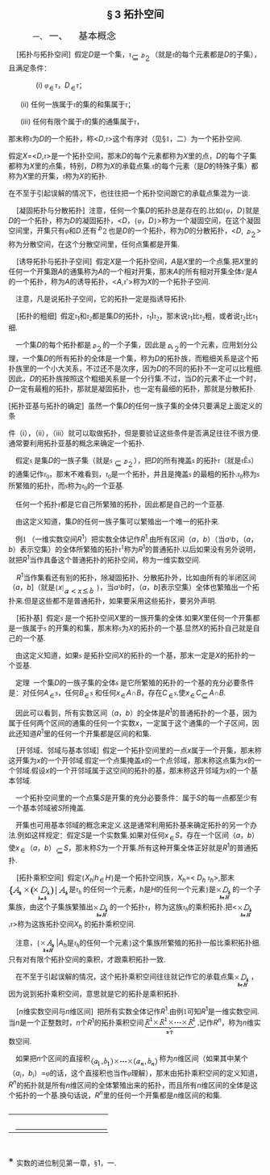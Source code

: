 <div class=Section1>
<p class=MsoNormal align=center style='text-align:center'><b><span lang=EN-US
style='font-size:15.0pt'>§</span></b><b><span lang=EN-US style='font-size:10.5pt;
font-family:宋体_GB2312'> </span></b><b><span lang=EN-US style='font-size:15.0pt'>3</span></b><b><span
lang=EN-US style='font-size:15.0pt;font-family:宋体_GB2312'> </span></b><b><span
lang=ZH-CN style='font-size:15.0pt;font-family:宋体_GB2312'>拓扑空间</span></b></p>
<p class=MsoNormal style='margin-left:36.0pt;text-indent:0mm'><span lang=EN-US>一、<span
style='font:7.0pt "Times New Roman"'>&nbsp; </span></span><span lang=ZH-CN
style='font-size:14.0pt;font-family:宋体_GB2312'>一、</span><span lang=EN-US
style='font-size:7.0pt'>&nbsp;&nbsp;&nbsp;&nbsp;&nbsp;&nbsp;&nbsp; </span><span
lang=ZH-CN style='font-size:14.0pt;font-family:宋体_GB2312'>基本概念</span></p>
<p class=MsoNormal><span lang=EN-US>&nbsp;&nbsp;&nbsp; [</span><span
lang=ZH-CN style='font-family:宋体_GB2312'>拓扑与拓扑空间</span><span lang=EN-US>]</span><span
lang=EN-US style='font-family:宋体_GB2312'>&nbsp; </span><span lang=ZH-CN
style='font-family:宋体_GB2312'>假定</span><i><span lang=EN-US>D</span></i><span
lang=ZH-CN style='font-family:宋体_GB2312'>是一个集，<i>τ</i></span><i><sub><span
lang=EN-US style='font-family:宋体_GB2312'><img width=16 height=16
src="res/17e9d95da129bdd93c34fb6cc6aaaa52_5973_files/image002.gif"
u1:shapes="_x0000_i1025" align=absmiddle><img width=23 height=20
src="res/17e9d95da129bdd93c34fb6cc6aaaa52_5973_files/image004.gif"
u1:shapes="_x0000_i1026" align=absmiddle></span></sub></i><span lang=ZH-CN
style='font-family:宋体_GB2312'>（就是<i>τ</i>的每个元素都是</span><i><span lang=EN-US>D</span></i><span
lang=ZH-CN style='font-family:宋体_GB2312'>的子集），且满足条件：</span></p>
<p class=MsoNormal style='margin-left:36.0pt;text-indent:-18.0pt'><span
lang=EN-US style='font-size:7.0pt'>&nbsp;&nbsp;&nbsp;&nbsp;&nbsp;&nbsp;&nbsp;&nbsp;&nbsp;
</span><span lang=EN-US>&nbsp;(i) </span><i><span lang=ZH-CN style='font-family:
宋体_GB2312'>φ</span></i><sub><span lang=EN-US style='font-family:宋体_GB2312'><img
width=13 height=13 src="res/17e9d95da129bdd93c34fb6cc6aaaa52_5973_files/image006.gif"
u1:shapes="_x0000_i1027" align=absmiddle></span></sub><i><span lang=ZH-CN
style='font-family:宋体_GB2312'>τ</span></i><span lang=ZH-CN style='font-family:
宋体_GB2312'>，</span><i><span lang=EN-US>D</span></i><i><sub><span lang=EN-US
style='font-family:宋体_GB2312'><img width=13 height=13
src="res/17e9d95da129bdd93c34fb6cc6aaaa52_5973_files/image007.gif"
u1:shapes="_x0000_i1028" align=absmiddle></span></sub></i><i><span lang=ZH-CN
style='font-family:宋体_GB2312'>τ</span></i><span lang=ZH-CN style='font-family:
宋体_GB2312'>；</span></p>
<p class=MsoNormal><span lang=EN-US>&nbsp;&nbsp;&nbsp;&nbsp;&nbsp; (ii) </span><span
lang=ZH-CN style='font-family:宋体_GB2312'>任何一族属于<i>τ</i>的集的和集属于<i>τ</i>；</span></p>
<p class=MsoNormal><span lang=EN-US>&nbsp;&nbsp;&nbsp;&nbsp;&nbsp; (iii) </span><span
lang=ZH-CN style='font-family:宋体_GB2312'>任何有限个属于<i>τ</i>的集的通集属于<i>τ</i>，</span></p>
<p class=MsoNormal><span lang=ZH-CN style='font-family:宋体_GB2312'>那末称<i>τ</i>为</span><i><span
lang=EN-US>D</span></i><span lang=ZH-CN style='font-family:宋体_GB2312'>的一个拓扑，称</span><span
lang=EN-US>&lt;<i>D</i>,</span><i><span lang=ZH-CN style='font-family:宋体_GB2312'>τ</span></i><span
lang=EN-US>&gt;</span><span lang=ZH-CN style='font-family:宋体_GB2312'>这个有序对（见</span><span
lang=EN-US>§</span><span lang=EN-US style='font-family:宋体_GB2312'>1</span><span
lang=ZH-CN style='font-family:宋体_GB2312'>，二）为一个拓扑空间</span><span lang=EN-US
style='font-family:宋体_GB2312'>.</span></p>
<p class=MsoNormal><span lang=ZH-CN style='font-family:宋体_GB2312'>假定</span><i><span
lang=EN-US>X</span></i><span lang=EN-US>=&lt;<i>D</i>,</span><i><span
lang=ZH-CN style='font-family:宋体_GB2312'>τ</span></i><span lang=EN-US>&gt;</span><span
lang=ZH-CN style='font-family:宋体_GB2312'>是一个拓扑空间，那末</span><i><span lang=EN-US>D</span></i><span
lang=ZH-CN style='font-family:宋体_GB2312'>的每个元素都称为</span><i><span lang=EN-US>X</span></i><span
lang=ZH-CN style='font-family:宋体_GB2312'>里的点，</span><i><span lang=EN-US>D</span></i><span
lang=ZH-CN style='font-family:宋体_GB2312'>的每个子集都称为</span><i><span lang=EN-US>X</span></i><span
lang=ZH-CN style='font-family:宋体_GB2312'>里的点集，特别，</span><i><span lang=EN-US>D</span></i><span
lang=ZH-CN style='font-family:宋体_GB2312'>称为</span><i><span lang=EN-US>X</span></i><span
lang=ZH-CN style='font-family:宋体_GB2312'>的承载点集</span><span lang=EN-US
style='font-family:宋体_GB2312'>.</span><i><span lang=ZH-CN style='font-family:
宋体_GB2312'>τ</span></i><span lang=ZH-CN style='font-family:宋体_GB2312'>的每个元素（是</span><i><span
lang=EN-US>D</span></i><span lang=ZH-CN style='font-family:宋体_GB2312'>的特殊子集）都称为</span><i><span
lang=EN-US>X</span></i><span lang=ZH-CN style='font-family:宋体_GB2312'>里的开集，<i>τ</i>称为</span><i><span
lang=EN-US>X</span></i><span lang=ZH-CN style='font-family:宋体_GB2312'>的拓扑</span><span
lang=EN-US style='font-family:宋体_GB2312'>.</span></p>
<p class=MsoNormal><span lang=ZH-CN style='font-family:宋体_GB2312'>在不至于引起误解的情况下，也往往把一个拓扑空间跟它的承载点集混为一谈</span><span
lang=EN-US style='font-family:宋体_GB2312'>.</span></p>
<p class=MsoNormal><span lang=EN-US>&nbsp;&nbsp;&nbsp; [</span><span
lang=ZH-CN style='font-family:宋体_GB2312'>凝固拓扑与分散拓扑</span><span lang=EN-US>] </span><span
lang=EN-US style='font-family:宋体_GB2312'>&nbsp;</span><span lang=ZH-CN
style='font-family:宋体_GB2312'>注意，任何一个集</span><i><span lang=EN-US>D</span></i><span
lang=ZH-CN style='font-family:宋体_GB2312'>的拓扑总是存在的</span><span lang=EN-US
style='font-family:宋体_GB2312'>.</span><span lang=ZH-CN style='font-family:宋体_GB2312'>比如</span><span
lang=EN-US style='font-family:宋体_GB2312'>{</span><i><span lang=ZH-CN
style='font-family:宋体_GB2312'>φ</span></i><span lang=ZH-CN style='font-family:
宋体_GB2312'>，</span><i><span lang=EN-US>D</span></i><span lang=EN-US
style='font-family:宋体_GB2312'>}</span><span lang=ZH-CN style='font-family:宋体_GB2312'>就是</span><i><span
lang=EN-US>D</span></i><span lang=ZH-CN style='font-family:宋体_GB2312'>的一个拓扑，称为</span><i><span
lang=EN-US>D</span></i><span lang=ZH-CN style='font-family:宋体_GB2312'>的凝固拓扑，</span><span
lang=EN-US>&lt;<i>D</i></span><span lang=ZH-CN style='font-family:宋体_GB2312'>，</span><span
lang=EN-US style='font-family:宋体_GB2312'>{</span><i><span lang=ZH-CN
style='font-family:宋体_GB2312'>φ</span></i><span lang=ZH-CN style='font-family:
宋体_GB2312'>，</span><i><span lang=EN-US>D</span></i><span lang=EN-US
style='font-family:宋体_GB2312'>}</span><span lang=EN-US>&gt;</span><span
lang=ZH-CN style='font-family:宋体_GB2312'>称为一个凝固空间，在这个凝固空间里，开集只有<i>φ</i>和</span><i><span
lang=EN-US>D</span></i><span lang=EN-US style='font-family:宋体_GB2312'>.</span><span
lang=ZH-CN style='font-family:宋体_GB2312'>还有</span><sub><span lang=EN-US
style='font-family:宋体_GB2312'><img width=23 height=20
src="res/17e9d95da129bdd93c34fb6cc6aaaa52_5973_files/image009.gif"
u1:shapes="_x0000_i1037"></span></sub><span lang=ZH-CN style='font-family:宋体_GB2312'>也是</span><i><span
lang=EN-US>D</span></i><span lang=ZH-CN style='font-family:宋体_GB2312'>的一个拓扑，称为</span><i><span
lang=EN-US>D</span></i><span lang=ZH-CN style='font-family:宋体_GB2312'>的分散拓扑，</span><span
lang=EN-US>&lt;<i>D</i>,</span><span lang=EN-US style='font-family:宋体_GB2312'> <sub><img
width=23 height=20 src="res/17e9d95da129bdd93c34fb6cc6aaaa52_5973_files/image010.gif"
u1:shapes="_x0000_i1038" align=absmiddle></sub></span><span lang=EN-US>&gt;</span><span
lang=ZH-CN style='font-family:宋体_GB2312'>称为分散空间，在这个分散空间里，任何点集都是开集</span><span
lang=EN-US style='font-family:宋体_GB2312'>.</span></p>
<p class=MsoNormal><span lang=EN-US>&nbsp;&nbsp;&nbsp; [</span><span
lang=ZH-CN style='font-family:宋体_GB2312'>诱导拓扑与拓扑子空间</span><span lang=EN-US>] </span><span
lang=EN-US style='font-family:宋体_GB2312'>&nbsp;</span><span lang=ZH-CN
style='font-family:宋体_GB2312'>假定</span><i><span lang=EN-US>X</span></i><span
lang=ZH-CN style='font-family:宋体_GB2312'>是一个拓扑空间，</span><i><span lang=EN-US>A</span></i><span
lang=ZH-CN style='font-family:宋体_GB2312'>是</span><i><span lang=EN-US>X</span></i><span
lang=ZH-CN style='font-family:宋体_GB2312'>里的一个点集</span><span lang=EN-US
style='font-family:宋体_GB2312'>.</span><span lang=ZH-CN style='font-family:宋体_GB2312'>把</span><i><span
lang=EN-US>X</span></i><span lang=ZH-CN style='font-family:宋体_GB2312'>里的任何一个开集跟</span><i><span
lang=EN-US>A</span></i><span lang=ZH-CN style='font-family:宋体_GB2312'>的通集称为</span><i><span
lang=EN-US>A</span></i><span lang=ZH-CN style='font-family:宋体_GB2312'>的一个相对开集，那末</span><i><span
lang=EN-US>A</span></i><span lang=ZH-CN style='font-family:宋体_GB2312'>的所有相对开集全体<i>τ</i></span><span
lang=EN-US style='font-family:宋体_GB2312'>'</span><span lang=ZH-CN
style='font-family:宋体_GB2312'>是</span><i><span lang=EN-US>A</span></i><span
lang=ZH-CN style='font-family:宋体_GB2312'>的一个拓扑，称为</span><i><span lang=EN-US>A</span></i><span
lang=ZH-CN style='font-family:宋体_GB2312'>的诱导拓扑，</span><span lang=EN-US>&lt;<i>A</i>,</span><i><span
lang=ZH-CN style='font-family:宋体_GB2312'>τ</span></i><span lang=EN-US>'&gt;</span><span
lang=ZH-CN style='font-family:宋体_GB2312'>称为</span><i><span lang=EN-US>X</span></i><span
lang=ZH-CN style='font-family:宋体_GB2312'>的一个拓扑子空间</span><span lang=EN-US
style='font-family:宋体_GB2312'>.</span></p>
<p class=MsoNormal><span lang=EN-US style='font-family:宋体_GB2312'>&nbsp;&nbsp;&nbsp;
</span><span lang=ZH-CN style='font-family:宋体_GB2312'>注意，凡是说拓扑子空间，它的拓扑一定是指诱导拓扑</span><span
lang=EN-US style='font-family:宋体_GB2312'>.</span></p>
<p class=MsoNormal><span lang=EN-US>&nbsp;&nbsp;&nbsp; [</span><span
lang=ZH-CN style='font-family:宋体_GB2312'>拓扑的粗细</span><span lang=EN-US>] </span><span
lang=EN-US style='font-family:宋体_GB2312'>&nbsp;</span><span lang=ZH-CN
style='font-family:宋体_GB2312'>假定<i>τ</i></span><sub><span lang=EN-US>1</span></sub><span
lang=ZH-CN style='font-family:宋体_GB2312'>和<i>τ</i></span><sub><span lang=EN-US
style='font-family:宋体_GB2312'>2</span></sub><span lang=ZH-CN style='font-family:
宋体_GB2312'>都是集</span><i><span lang=EN-US>D</span></i><span lang=ZH-CN
style='font-family:宋体_GB2312'>的拓扑，<i>τ</i></span><sub><span lang=EN-US>1</span></sub><span
lang=EN-US style='font-family:Symbol'>&Igrave;</span><i><span lang=ZH-CN
style='font-family:宋体_GB2312'>τ</span></i><sub><span lang=EN-US
style='font-family:宋体_GB2312'>2</span></sub><span lang=ZH-CN style='font-family:
宋体_GB2312'>，那末说<i>τ</i></span><sub><span lang=EN-US>1</span></sub><span
lang=ZH-CN style='font-family:宋体_GB2312'>比<i>τ</i></span><sub><span lang=EN-US
style='font-family:宋体_GB2312'>2</span></sub><span lang=ZH-CN style='font-family:
宋体_GB2312'>粗，或者说<i>τ</i></span><sub><span lang=EN-US style='font-family:宋体_GB2312'>2</span></sub><span
lang=ZH-CN style='font-family:宋体_GB2312'>比<i>τ</i></span><sub><span lang=EN-US>1</span></sub><span
lang=ZH-CN style='font-family:宋体_GB2312'>细</span><span lang=EN-US
style='font-family:宋体_GB2312'>.</span></p>
<p class=MsoNormal><span lang=EN-US style='font-family:宋体_GB2312'>&nbsp;&nbsp;&nbsp;
</span><span lang=ZH-CN style='font-family:宋体_GB2312'>一个集</span><i><span
lang=EN-US>D</span></i><span lang=ZH-CN style='font-family:宋体_GB2312'>的每个拓扑都是</span><sub><span
lang=EN-US style='font-family:宋体_GB2312'><img width=23 height=20
src="res/17e9d95da129bdd93c34fb6cc6aaaa52_5973_files/image011.gif"
u1:shapes="_x0000_i1039" align=absmiddle></span></sub><span lang=ZH-CN
style='font-family:宋体_GB2312'>的一个子集，因此是</span><sub><span lang=EN-US
style='font-family:宋体_GB2312'><img width=27 height=20
src="res/17e9d95da129bdd93c34fb6cc6aaaa52_5973_files/image013.gif"
u1:shapes="_x0000_i1040" align=absmiddle></span></sub><span lang=ZH-CN
style='font-family:宋体_GB2312'>的一个元素，应用划分公理，一个集</span><i><span lang=EN-US>D</span></i><span
lang=ZH-CN style='font-family:宋体_GB2312'>的所有拓扑的全体是一个集，称为</span><i><span
lang=EN-US>D</span></i><span lang=ZH-CN style='font-family:宋体_GB2312'>的拓扑族，而粗细关系是这个拓扑族里的一个小大关系，不过还不是次序，因为</span><i><span
lang=EN-US>D</span></i><span lang=ZH-CN style='font-family:宋体_GB2312'>的不同的拓扑不一定可以比粗细</span><span
lang=EN-US style='font-family:宋体_GB2312'>.</span><span lang=ZH-CN
style='font-family:宋体_GB2312'>因此，</span><i><span lang=EN-US>D</span></i><span
lang=ZH-CN style='font-family:宋体_GB2312'>的拓扑族按照这个粗细关系是一个分行集</span><span
lang=EN-US style='font-family:宋体_GB2312'>.</span><span lang=ZH-CN
style='font-family:宋体_GB2312'>不过，当</span><i><span lang=EN-US>D</span></i><span
lang=ZH-CN style='font-family:宋体_GB2312'>的元素不止一个时，</span><i><span lang=EN-US>D</span></i><span
lang=ZH-CN style='font-family:宋体_GB2312'>一定有最粗的拓扑，那就是凝固拓扑，也一定有最细的拓扑，那就是分散拓扑</span><span
lang=EN-US style='font-family:宋体_GB2312'>.</span></p>
<p class=MsoNormal><span lang=EN-US>[</span><span lang=ZH-CN style='font-family:
宋体_GB2312'>拓扑亚基与拓扑的确定</span><span lang=EN-US>] </span><span lang=EN-US
style='font-family:宋体_GB2312'>&nbsp;</span><span lang=ZH-CN style='font-family:
宋体_GB2312'>虽然一个集</span><i><span lang=EN-US>D</span></i><span lang=ZH-CN
style='font-family:宋体_GB2312'>的任何一族子集的全体只要满足上面定义的条</span></p>
<p class=MsoNormal><span lang=ZH-CN style='font-family:宋体_GB2312'>件（</span><span
lang=EN-US>i</span><span lang=ZH-CN style='font-family:宋体_GB2312'>），（</span><span
lang=EN-US>ii</span><span lang=ZH-CN style='font-family:宋体_GB2312'>），（</span><span
lang=EN-US>iii</span><span lang=ZH-CN style='font-family:宋体_GB2312'>）就可以取做拓扑，但是要验证这些条件是否满足往往不很方便</span><span
lang=EN-US style='font-family:宋体_GB2312'>.</span><span lang=ZH-CN
style='font-family:宋体_GB2312'>通常要利用拓扑亚基的概念来确定一个拓扑</span><span lang=EN-US
style='font-family:宋体_GB2312'>.</span></p>
<p class=MsoNormal><span lang=EN-US style='font-family:宋体_GB2312'>&nbsp;&nbsp;&nbsp;
</span><span lang=ZH-CN style='font-family:宋体_GB2312'>假定</span><i><span
lang=EN-US style='font-family:Symbol'>s</span></i><i><span lang=EN-US
style='font-family:宋体_GB2312'> </span></i><span lang=ZH-CN style='font-family:
宋体_GB2312'>是集</span><i><span lang=EN-US>D</span></i><span lang=ZH-CN
style='font-family:宋体_GB2312'>的一族子集（就是</span><i><span lang=EN-US
style='font-family:Symbol'>s</span></i><i><span lang=EN-US style='font-family:
宋体_GB2312'> </span></i><sub><span lang=EN-US style='font-family:宋体_GB2312'><img
width=16 height=16 src="res/17e9d95da129bdd93c34fb6cc6aaaa52_5973_files/image015.gif"
u1:shapes="_x0000_i1041" align=absmiddle><img width=23 height=20
src="res/17e9d95da129bdd93c34fb6cc6aaaa52_5973_files/image016.gif"
u1:shapes="_x0000_i1042" align=absmiddle></span></sub><span lang=ZH-CN
style='font-family:宋体_GB2312'>），把</span><i><span lang=EN-US>D</span></i><span
lang=ZH-CN style='font-family:宋体_GB2312'>的所有掩盖</span><i><span lang=EN-US
style='font-family:Symbol'>s</span></i><i><span lang=EN-US style='font-family:
宋体_GB2312'> </span></i><span lang=ZH-CN style='font-family:宋体_GB2312'>的拓扑<i>τ</i>（就是<i>τ</i></span><span
lang=EN-US style='font-family:Symbol'>&Ecirc;</span><i><span lang=EN-US
style='font-family:Symbol'>s</span></i><span lang=ZH-CN style='font-family:
宋体_GB2312'>）的通集记作<i>τ</i></span><sub><span lang=EN-US style='font-family:宋体_GB2312'>0</span></sub><span
lang=ZH-CN style='font-family:宋体_GB2312'>，那末不难看到，<i>τ</i></span><sub><span
lang=EN-US style='font-family:宋体_GB2312'>0</span></sub><span lang=ZH-CN
style='font-family:宋体_GB2312'>是一个拓扑，并且是掩盖</span><i><span lang=EN-US
style='font-family:Symbol'>s</span></i><span lang=EN-US style='font-family:
宋体_GB2312'> </span><span lang=ZH-CN style='font-family:宋体_GB2312'>的最粗的拓扑</span><span
lang=EN-US style='font-family:宋体_GB2312'>.</span><i><span lang=ZH-CN
style='font-family:宋体_GB2312'>τ</span></i><sub><span lang=EN-US
style='font-family:宋体_GB2312'>0</span></sub><span lang=ZH-CN style='font-family:
宋体_GB2312'>称为</span><i><span lang=EN-US style='font-family:Symbol'>s</span></i><span
lang=EN-US style='font-family:宋体_GB2312'> </span><span lang=ZH-CN
style='font-family:宋体_GB2312'>所繁殖的拓扑，而</span><i><span lang=EN-US
style='font-family:Symbol'>s</span></i><span lang=ZH-CN style='font-family:
宋体_GB2312'>称为<i>τ</i></span><sub><span lang=EN-US style='font-family:宋体_GB2312'>0</span></sub><span
lang=ZH-CN style='font-family:宋体_GB2312'>的一个亚基</span><span lang=EN-US
style='font-family:宋体_GB2312'>.</span></p>
<p class=MsoNormal><span lang=EN-US style='font-family:宋体_GB2312'>&nbsp;&nbsp;&nbsp;
</span><span lang=ZH-CN style='font-family:宋体_GB2312'>任何一个拓扑<i>τ</i>都是它自己所繁殖的拓扑，因此都是自己的一个亚基</span><span
lang=EN-US style='font-family:宋体_GB2312'>.</span></p>
<p class=MsoNormal><span lang=EN-US style='font-family:宋体_GB2312'>&nbsp;&nbsp;&nbsp;
</span><span lang=ZH-CN style='font-family:宋体_GB2312'>由这定义知道，集</span><i><span
lang=EN-US>D</span></i><span lang=ZH-CN style='font-family:宋体_GB2312'>的任何一族子集可以繁殖出一个唯一的拓扑来</span><span
lang=EN-US style='font-family:宋体_GB2312'>.</span></p>
<p class=MsoNormal><span lang=EN-US style='font-family:宋体_GB2312'>&nbsp;&nbsp;&nbsp;
</span><span lang=ZH-CN style='font-family:宋体_GB2312'>例</span><span lang=EN-US
style='font-family:宋体_GB2312'>1 </span><span lang=ZH-CN style='font-family:
宋体_GB2312'>（一维实数空间</span><i><span lang=EN-US>R</span></i><sup><span lang=EN-US>1</span></sup><span
lang=ZH-CN style='font-family:宋体_GB2312'>）把实数全体记作</span><i><span lang=EN-US>R</span></i><sup><span
lang=EN-US>1</span></sup><span lang=EN-US style='font-family:宋体_GB2312'>.</span><span
lang=ZH-CN style='font-family:宋体_GB2312'>由所有区间（</span><i><span lang=EN-US>a</span></i><span
lang=ZH-CN style='font-family:宋体_GB2312'>，</span><i><span lang=EN-US>b</span></i><span
lang=ZH-CN style='font-family:宋体_GB2312'>）（当</span><i><span lang=EN-US>a</span></i><span
lang=EN-US style='font-family:Symbol'>&sup3;</span><i><span lang=EN-US>b</span></i><span
lang=ZH-CN style='font-family:宋体_GB2312'>，（</span><i><span lang=EN-US>a</span></i><span
lang=ZH-CN style='font-family:宋体_GB2312'>，</span><i><span lang=EN-US>b</span></i><span
lang=ZH-CN style='font-family:宋体_GB2312'>）表示空集）的全体所繁殖的拓扑<i>τ</i></span><sup><span
lang=EN-US style='font-family:宋体_GB2312'>1</span></sup><span lang=ZH-CN
style='font-family:宋体_GB2312'>称为</span><i><span lang=EN-US>R</span></i><sup><span
lang=EN-US>1</span></sup><span lang=ZH-CN style='font-family:宋体_GB2312'>的普通拓扑</span><span
lang=EN-US style='font-family:宋体_GB2312'>.</span><span lang=ZH-CN
style='font-family:宋体_GB2312'>以后如果没有另外说明，就把</span><i><span lang=EN-US>R</span></i><sup><span
lang=EN-US>1</span></sup><span lang=ZH-CN style='font-family:宋体_GB2312'>当作具备这个普通拓扑的拓扑空间，称为一维实数空间</span><span
lang=EN-US style='font-family:宋体_GB2312'>.</span></p>
<p class=MsoNormal><i><span lang=EN-US>&nbsp;&nbsp;&nbsp; R</span></i><sup><span
lang=EN-US>1</span></sup><span lang=ZH-CN style='font-family:宋体_GB2312'>当作集看还有别的拓扑，除凝固拓扑、分散拓扑外，比如由所有的半闭区间（</span><i><span
lang=EN-US>a</span></i><span lang=ZH-CN style='font-family:宋体_GB2312'>，</span><i><span
lang=EN-US>b</span></i><span lang=EN-US>]</span><span lang=ZH-CN
style='font-family:宋体_GB2312'>（就是</span><span lang=EN-US style='font-family:
宋体_GB2312'>{</span><i><span lang=EN-US>x</span></i><span lang=EN-US
style='font-family:宋体_GB2312'>|<sub><img width=61 height=19
src="res/17e9d95da129bdd93c34fb6cc6aaaa52_5973_files/image018.gif"
u1:shapes="_x0000_i1043" align=absmiddle></sub></span><i><span lang=EN-US> </span></i><span
lang=EN-US style='font-family:宋体_GB2312'>}</span><span lang=ZH-CN
style='font-family:宋体_GB2312'>，当</span><i><span lang=EN-US>a</span></i><span
lang=EN-US style='font-family:Symbol'>&sup3;</span><i><span lang=EN-US>b</span></i><span
lang=ZH-CN style='font-family:宋体_GB2312'>时，（</span><i><span lang=EN-US>a</span></i><span
lang=ZH-CN style='font-family:宋体_GB2312'>，</span><i><span lang=EN-US>b</span></i><span
lang=EN-US>]</span><span lang=ZH-CN style='font-family:宋体_GB2312'>表示空集）全体也繁殖出一个拓扑来</span><span
lang=EN-US style='font-family:宋体_GB2312'>.</span><span lang=ZH-CN
style='font-family:宋体_GB2312'>但是这些都不是普通拓扑，如果要采用这些拓扑，要另外声明</span><span
lang=EN-US style='font-family:宋体_GB2312'>.</span></p>
<p class=MsoNormal><span lang=EN-US>&nbsp;&nbsp;&nbsp; [</span><span
lang=ZH-CN style='font-family:宋体_GB2312'>拓扑基</span><span lang=EN-US>]</span><span
lang=EN-US style='font-family:宋体_GB2312'>&nbsp; </span><span lang=ZH-CN
style='font-family:宋体_GB2312'>假定</span><i><span lang=EN-US style='font-family:
Symbol'>s</span></i><span lang=EN-US style='font-family:宋体_GB2312'> </span><span
lang=ZH-CN style='font-family:宋体_GB2312'>是一个拓扑空间</span><i><span lang=EN-US>X</span></i><span
lang=ZH-CN style='font-family:宋体_GB2312'>里的一族开集的全体</span><span lang=EN-US
style='font-family:宋体_GB2312'>.</span><span lang=ZH-CN style='font-family:宋体_GB2312'>如果</span><i><span
lang=EN-US>X</span></i><span lang=ZH-CN style='font-family:宋体_GB2312'>里任何一个开集都是一族属于</span><i><span
lang=EN-US style='font-family:Symbol'>s</span></i><span lang=EN-US
style='font-family:宋体_GB2312'> </span><span lang=ZH-CN style='font-family:宋体_GB2312'>的开集的和集，那末称</span><i><span
lang=EN-US style='font-family:Symbol'>s</span></i><span lang=ZH-CN
style='font-family:宋体_GB2312'>为</span><i><span lang=EN-US>X</span></i><span
lang=ZH-CN style='font-family:宋体_GB2312'>的拓扑的一个基</span><span lang=EN-US
style='font-family:宋体_GB2312'>.</span><span lang=ZH-CN style='font-family:宋体_GB2312'>显然</span><i><span
lang=EN-US>X</span></i><span lang=ZH-CN style='font-family:宋体_GB2312'>的拓扑自己就是自己的一个基</span><span
lang=EN-US style='font-family:宋体_GB2312'>.</span></p>
<p class=MsoNormal><span lang=EN-US style='font-family:宋体_GB2312'>&nbsp;&nbsp;&nbsp;
</span><span lang=ZH-CN style='font-family:宋体_GB2312'>由这定义知道，如果</span><i><span
lang=EN-US style='font-family:Symbol'>s</span></i><span lang=EN-US
style='font-family:宋体_GB2312'> </span><span lang=ZH-CN style='font-family:宋体_GB2312'>是拓扑空间</span><i><span
lang=EN-US>X</span></i><span lang=ZH-CN style='font-family:宋体_GB2312'>的拓扑的一个基，那末一定是</span><i><span
lang=EN-US>X</span></i><span lang=ZH-CN style='font-family:宋体_GB2312'>的拓扑的一个亚基</span><span
lang=EN-US style='font-family:宋体_GB2312'>.</span></p>
<p class=MsoNormal><span lang=EN-US style='font-family:宋体_GB2312'>&nbsp;&nbsp;&nbsp;
</span><span lang=ZH-CN style='font-family:宋体_GB2312'>定理</span><span
lang=EN-US style='font-family:宋体_GB2312'>&nbsp; </span><span lang=ZH-CN
style='font-family:宋体_GB2312'>一个集</span><i><span lang=EN-US>D</span></i><span
lang=ZH-CN style='font-family:宋体_GB2312'>的一族子集的全体</span><i><span lang=EN-US
style='font-family:Symbol'>s</span></i><span lang=EN-US style='font-family:
宋体_GB2312'> </span><span lang=ZH-CN style='font-family:宋体_GB2312'>是它所繁殖的拓扑的一个基的充分必要条件是：对任何</span><i><span
lang=EN-US>A</span></i><i><sub><span lang=EN-US style='font-family:宋体_GB2312'><img
width=13 height=13 src="res/17e9d95da129bdd93c34fb6cc6aaaa52_5973_files/image019.gif"
u1:shapes="_x0000_i1044" align=absmiddle></span></sub></i><i><span lang=EN-US
style='font-family:Symbol'>s</span></i><span lang=ZH-CN style='font-family:
宋体_GB2312'>，任何</span><i><span lang=EN-US>B</span></i><i><sub><span lang=EN-US
style='font-family:宋体_GB2312'><img width=13 height=13
src="res/17e9d95da129bdd93c34fb6cc6aaaa52_5973_files/image020.gif"
u1:shapes="_x0000_i1045" align=absmiddle></span></sub></i><i><span lang=EN-US
style='font-family:Symbol'>s</span><span lang=EN-US> </span></i><span
lang=ZH-CN style='font-family:宋体_GB2312'>和任何</span><i><span lang=EN-US>x</span></i><i><sub><span
lang=EN-US style='font-family:宋体_GB2312'><img width=13 height=13
src="res/17e9d95da129bdd93c34fb6cc6aaaa52_5973_files/image021.gif"
u1:shapes="_x0000_i1046" align=absmiddle></span></sub><span lang=EN-US>A</span></i><span
lang=ZH-CN style='font-family:宋体_GB2312'>∩</span><i><span lang=EN-US>B</span></i><span
lang=ZH-CN style='font-family:宋体_GB2312'>，存在</span><i><span lang=EN-US>C</span></i><i><sub><span
lang=EN-US style='font-family:宋体_GB2312'><img width=13 height=13
src="res/17e9d95da129bdd93c34fb6cc6aaaa52_5973_files/image022.gif"
u1:shapes="_x0000_i1047" align=absmiddle></span></sub></i><i><span lang=EN-US
style='font-family:Symbol'>s</span></i><i><span lang=EN-US style='font-family:
宋体_GB2312'>,</span></i><span lang=ZH-CN style='font-family:宋体_GB2312'>使</span><i><span
lang=EN-US>x</span></i><i><sub><span lang=EN-US style='font-family:宋体_GB2312'><img
width=13 height=13 src="res/17e9d95da129bdd93c34fb6cc6aaaa52_5973_files/image023.gif"
u1:shapes="_x0000_i1048" align=absmiddle></span></sub><span lang=EN-US>C</span></i><i><sub><span
lang=EN-US style='font-family:宋体_GB2312'><img width=16 height=16
src="res/17e9d95da129bdd93c34fb6cc6aaaa52_5973_files/image024.gif"
u1:shapes="_x0000_i1049" align=absmiddle></span></sub><span lang=EN-US>A</span></i><span
lang=ZH-CN style='font-family:宋体_GB2312'>∩</span><i><span lang=EN-US>B</span></i><span
lang=EN-US style='font-family:宋体_GB2312'>.</span></p>
<p class=MsoNormal><span lang=EN-US style='font-family:宋体_GB2312'>&nbsp;&nbsp;&nbsp;
</span><span lang=ZH-CN style='font-family:宋体_GB2312'>因此可以看到，所有实数区间（</span><i><span
lang=EN-US>a</span></i><span lang=ZH-CN style='font-family:宋体_GB2312'>，</span><i><span
lang=EN-US>b</span></i><span lang=ZH-CN style='font-family:宋体_GB2312'>）的全体是</span><i><span
lang=EN-US>R</span></i><sup><span lang=EN-US>1</span></sup><span lang=ZH-CN
style='font-family:宋体_GB2312'>的普通拓扑的一个基，因为属于任何两个区间的通集的任何一个实数</span><i><span
lang=EN-US>x</span></i><span lang=ZH-CN style='font-family:宋体_GB2312'>，一定属于这个通集的一个子区间，因此还知道</span><i><span
lang=EN-US>R</span></i><sup><span lang=EN-US>1</span></sup><span lang=ZH-CN
style='font-family:宋体_GB2312'>里的任何一个开集都是区间的和集</span><span lang=EN-US
style='font-family:宋体_GB2312'>.</span></p>
<p class=MsoNormal><span lang=EN-US>&nbsp;&nbsp;&nbsp; [</span><span
lang=ZH-CN style='font-family:宋体_GB2312'>开邻域、邻域与基本邻域</span><span lang=EN-US>]</span><span
lang=EN-US style='font-family:宋体_GB2312'>&nbsp; </span><span lang=ZH-CN
style='font-family:宋体_GB2312'>假定一个拓扑空间里的一点</span><i><span lang=EN-US>x</span></i><span
lang=ZH-CN style='font-family:宋体_GB2312'>属于一个开集，那末称这开集为</span><i><span
lang=EN-US>x</span></i><span lang=ZH-CN style='font-family:宋体_GB2312'>的一个开邻域</span><span
lang=EN-US style='font-family:宋体_GB2312'>.</span><span lang=ZH-CN
style='font-family:宋体_GB2312'>假定一个点集掩盖</span><i><span lang=EN-US>x</span></i><span
lang=ZH-CN style='font-family:宋体_GB2312'>的一个点邻域，那末称这点集为</span><i><span
lang=EN-US>x</span></i><span lang=ZH-CN style='font-family:宋体_GB2312'>的一个邻域</span><span
lang=EN-US style='font-family:宋体_GB2312'>.</span><span lang=ZH-CN
style='font-family:宋体_GB2312'>假设</span><i><span lang=EN-US>x</span></i><span
lang=ZH-CN style='font-family:宋体_GB2312'>的一个开邻域属于这空间的拓扑的基，那末称这开邻域为</span><i><span
lang=EN-US>x</span></i><span lang=ZH-CN style='font-family:宋体_GB2312'>的一个基本邻域</span><span
lang=EN-US style='font-family:宋体_GB2312'>.</span></p>
<p class=MsoNormal><span lang=EN-US style='font-family:宋体_GB2312'>&nbsp;&nbsp;&nbsp;
</span><span lang=ZH-CN style='font-family:宋体_GB2312'>一个拓扑空间里的一个点集</span><i><span
lang=EN-US>S</span></i><span lang=ZH-CN style='font-family:宋体_GB2312'>是开集的充分必要条件：属于</span><i><span
lang=EN-US>S</span></i><span lang=ZH-CN style='font-family:宋体_GB2312'>的每一点都至少有一个基本邻域被</span><i><span
lang=EN-US>S</span></i><span lang=ZH-CN style='font-family:宋体_GB2312'>所掩盖</span><span
lang=EN-US style='font-family:宋体_GB2312'>.</span></p>
<p class=MsoNormal><span lang=EN-US style='font-family:宋体_GB2312'>&nbsp;&nbsp;&nbsp;
</span><span lang=ZH-CN style='font-family:宋体_GB2312'>开集也可用基本邻域的概念来定义</span><span
lang=EN-US style='font-family:宋体_GB2312'>.</span><span lang=ZH-CN
style='font-family:宋体_GB2312'>这是通常利用拓扑基来确定拓扑的另一个办法</span><span lang=EN-US
style='font-family:宋体_GB2312'>.</span><span lang=ZH-CN style='font-family:宋体_GB2312'>例如这样规定：假定</span><i><span
lang=EN-US>S</span></i><span lang=ZH-CN style='font-family:宋体_GB2312'>是一个实数集</span><span
lang=EN-US style='font-family:宋体_GB2312'>.</span><span lang=ZH-CN
style='font-family:宋体_GB2312'>如果对任何</span><i><span lang=EN-US>x</span></i><i><sub><span
lang=EN-US style='font-family:宋体_GB2312'><img width=13 height=13
src="res/17e9d95da129bdd93c34fb6cc6aaaa52_5973_files/image025.gif"
u1:shapes="_x0000_i1050" align=absmiddle></span></sub><span lang=EN-US>S</span></i><span
lang=ZH-CN style='font-family:宋体_GB2312'>，存在一个区间（</span><i><span lang=EN-US>a</span></i><span
lang=ZH-CN style='font-family:宋体_GB2312'>，</span><i><span lang=EN-US>b</span></i><span
lang=ZH-CN style='font-family:宋体_GB2312'>）使</span><i><span lang=EN-US>x</span></i><i><sub><span
lang=EN-US style='font-family:宋体_GB2312'><img width=13 height=13
src="res/17e9d95da129bdd93c34fb6cc6aaaa52_5973_files/image026.gif"
u1:shapes="_x0000_i1051" align=absmiddle></span></sub></i><span lang=ZH-CN
style='font-family:宋体_GB2312'>（</span><i><span lang=EN-US>a</span></i><span
lang=ZH-CN style='font-family:宋体_GB2312'>，</span><i><span lang=EN-US>b</span></i><span
lang=ZH-CN style='font-family:宋体_GB2312'>）</span><sub><span lang=EN-US
style='font-family:宋体_GB2312'><img width=16 height=16
src="res/17e9d95da129bdd93c34fb6cc6aaaa52_5973_files/image027.gif"
u1:shapes="_x0000_i1052" align=absmiddle></span></sub><i><span lang=EN-US>S</span></i><span
lang=ZH-CN style='font-family:宋体_GB2312'>，那末称</span><i><span lang=EN-US>S</span></i><span
lang=ZH-CN style='font-family:宋体_GB2312'>为一个开集</span><span lang=EN-US
style='font-family:宋体_GB2312'>.</span><span lang=ZH-CN style='font-family:宋体_GB2312'>所有这种开集全体正好就是</span><i><span
lang=EN-US>R</span></i><sup><span lang=EN-US>1</span></sup><span lang=ZH-CN
style='font-family:宋体_GB2312'>的普通拓扑</span><span lang=EN-US style='font-family:
宋体_GB2312'>.</span></p>
<p class=MsoNormal><span lang=EN-US>&nbsp;&nbsp;&nbsp; [</span><span
lang=ZH-CN style='font-family:宋体_GB2312'>拓扑乘积空间</span><span lang=EN-US>]</span><span
lang=EN-US style='font-family:宋体_GB2312'>&nbsp; </span><span lang=ZH-CN
style='font-family:宋体_GB2312'>假定</span><span lang=EN-US style='font-family:
宋体_GB2312'>{</span><i><span lang=EN-US>X<sub>h</sub></span></i><span
lang=EN-US style='font-family:宋体_GB2312'>|</span><i><span lang=EN-US>h</span></i><i><sub><span
lang=EN-US style='font-family:宋体_GB2312'><img width=13 height=13
src="res/17e9d95da129bdd93c34fb6cc6aaaa52_5973_files/image028.gif"
u1:shapes="_x0000_i1053" align=absmiddle></span></sub><span lang=EN-US>H</span></i><span
lang=EN-US style='font-family:宋体_GB2312'>}</span><span lang=ZH-CN
style='font-family:宋体_GB2312'>是一个拓扑空间族，</span><i><span lang=EN-US>X<sub>h</sub></span></i><span
lang=EN-US>=&lt;<i> D<sub>h</sub> </i></span><i><span lang=ZH-CN
style='font-family:宋体_GB2312'>τ</span><sub><span lang=EN-US>h</span></sub></i><span
lang=EN-US>&gt;,</span><span lang=ZH-CN style='font-family:宋体_GB2312'>那末</span><sub><span
lang=EN-US style='font-family:宋体_GB2312'><img width=120 height=35
src="res/17e9d95da129bdd93c34fb6cc6aaaa52_5973_files/image030.gif"
u1:shapes="_x0000_i1054" align=absmiddle></span></sub><span lang=ZH-CN
style='font-family:宋体_GB2312'>是<i>τ</i></span><i><sub><span lang=EN-US
style='font-family:宋体_GB2312'>h</span></sub></i><span lang=EN-US
style='font-family:宋体_GB2312'> </span><span lang=ZH-CN style='font-family:宋体_GB2312'>的任何一个元素，</span><i><span
lang=EN-US>h</span></i><span lang=ZH-CN style='font-family:宋体_GB2312'>是</span><i><span
lang=EN-US>H</span></i><span lang=ZH-CN style='font-family:宋体_GB2312'>的任何一个元素</span><span
lang=EN-US style='font-family:宋体_GB2312'>}</span><span lang=ZH-CN
style='font-family:宋体_GB2312'>是</span><sub><span lang=EN-US style='font-family:
宋体_GB2312'><img width=33 height=33
src="res/17e9d95da129bdd93c34fb6cc6aaaa52_5973_files/image032.gif"
u1:shapes="_x0000_i1055" align=absmiddle></span></sub><span lang=ZH-CN
style='font-family:宋体_GB2312'>的一个子集族，由这个子集族繁殖出</span><sub><span lang=EN-US
style='font-family:宋体_GB2312'><img width=33 height=33
src="res/17e9d95da129bdd93c34fb6cc6aaaa52_5973_files/image034.gif"
u1:shapes="_x0000_i1056" align=absmiddle></span></sub><span lang=ZH-CN
style='font-family:宋体_GB2312'>的一个拓扑<i>τ</i>，称为这族<i>τ</i></span><i><sub><span
lang=EN-US style='font-family:宋体_GB2312'>h</span></sub></i><span lang=ZH-CN
style='font-family:宋体_GB2312'>的乘积拓扑</span><span lang=EN-US style='font-family:
宋体_GB2312'>.</span><span lang=ZH-CN style='font-family:宋体_GB2312'>把</span><span
lang=EN-US>&lt;</span><sub><span lang=EN-US style='font-family:宋体_GB2312'><img
width=33 height=33 src="res/17e9d95da129bdd93c34fb6cc6aaaa52_5973_files/image035.gif"
u1:shapes="_x0000_i1057" align=absmiddle></span></sub><span lang=EN-US
style='font-family:宋体_GB2312'>,</span><i><span lang=ZH-CN style='font-family:
宋体_GB2312'>τ</span></i><span lang=EN-US>&gt;</span><span lang=ZH-CN
style='font-family:宋体_GB2312'>称为这族拓扑空间</span><i><span lang=EN-US>X<sub>h</sub> </span></i><span
lang=ZH-CN style='font-family:宋体_GB2312'>的拓扑乘积空间</span><span lang=EN-US
style='font-family:宋体_GB2312'>.</span></p>
<p class=MsoNormal><span lang=EN-US style='font-family:宋体_GB2312'>&nbsp;&nbsp;&nbsp;
</span><span lang=ZH-CN style='font-family:宋体_GB2312'>注意，</span><span
lang=EN-US style='font-family:宋体_GB2312'>{<sub><img width=32 height=33
src="res/17e9d95da129bdd93c34fb6cc6aaaa52_5973_files/image037.gif"
u1:shapes="_x0000_i1058" align=absmiddle></sub></span><span lang=EN-US>|<i>A<sub>h</sub></i></span><span
lang=ZH-CN style='font-family:宋体_GB2312'>是<i>τ</i></span><i><sub><span
lang=EN-US style='font-family:宋体_GB2312'>h</span></sub></i><span lang=ZH-CN
style='font-family:宋体_GB2312'>的任何一个元素</span><span lang=EN-US style='font-family:
宋体_GB2312'>}</span><span lang=ZH-CN style='font-family:宋体_GB2312'>这个集族所繁殖的拓扑一般比乘积拓扑细</span><span
lang=EN-US style='font-family:宋体_GB2312'>.</span><span lang=ZH-CN
style='font-family:宋体_GB2312'>只有对有限个拓扑空间的乘积，才跟乘积拓扑一致</span><span lang=EN-US
style='font-family:宋体_GB2312'>.</span></p>
<p class=MsoNormal><span lang=EN-US style='font-family:宋体_GB2312'>&nbsp;&nbsp;&nbsp;
</span><span lang=ZH-CN style='font-family:宋体_GB2312'>在不至于引起误解的情况，这个拓扑乘积空间往往就记作它的承载点集</span><sub><span
lang=EN-US style='font-family:宋体_GB2312'><img width=33 height=33
src="res/17e9d95da129bdd93c34fb6cc6aaaa52_5973_files/image038.gif"
u1:shapes="_x0000_i1059" align=absmiddle></span></sub><span lang=ZH-CN
style='font-family:宋体_GB2312'>，因为说到拓扑乘积空间，意思就是它的拓扑是乘积拓扑</span><span lang=EN-US
style='font-family:宋体_GB2312'>.</span></p>
<p class=MsoNormal><span lang=EN-US>&nbsp;&nbsp;&nbsp; [<i>n</i></span><span
lang=ZH-CN style='font-family:宋体_GB2312'>维实数空间与</span><i><span lang=EN-US>n</span></i><span
lang=ZH-CN style='font-family:宋体_GB2312'>维区间</span><span lang=EN-US>] </span><span
lang=EN-US style='font-family:宋体_GB2312'>&nbsp;</span><span lang=ZH-CN
style='font-family:宋体_GB2312'>把所有实数全体记作</span><i><span lang=EN-US>R</span></i><sup><span
lang=EN-US>1</span></sup><span lang=EN-US style='font-family:宋体_GB2312'>.</span><span
lang=ZH-CN style='font-family:宋体_GB2312'>由例</span><span lang=EN-US
style='font-family:宋体_GB2312'>1</span><span lang=ZH-CN style='font-family:宋体_GB2312'>可知</span><i><span
lang=EN-US>R</span></i><sup><span lang=EN-US>1</span></sup><span lang=ZH-CN
style='font-family:宋体_GB2312'>是一维实数空间</span><span lang=EN-US style='font-family:
宋体_GB2312'>.</span><span lang=ZH-CN style='font-family:宋体_GB2312'>当</span><i><span
lang=EN-US>n</span></i><span lang=ZH-CN style='font-family:宋体_GB2312'>是一个正整数时，</span><i><span
lang=EN-US>n</span></i><span lang=ZH-CN style='font-family:宋体_GB2312'>个</span><i><span
lang=EN-US>R</span></i><sup><span lang=EN-US>1</span></sup><span lang=ZH-CN
style='font-family:宋体_GB2312'>的拓扑乘积空间</span><sub><span lang=EN-US
style='font-family:宋体_GB2312'><img width=107 height=39
src="res/17e9d95da129bdd93c34fb6cc6aaaa52_5973_files/image040.gif"
u1:shapes="_x0000_i1060" align=absmiddle></span></sub><span lang=EN-US
style='font-family:宋体_GB2312'>,</span><span lang=ZH-CN style='font-family:宋体_GB2312'>记作</span><i><span
lang=EN-US>R<sup>n</sup></span></i><span lang=ZH-CN style='font-family:宋体_GB2312'>，称为</span><i><span
lang=EN-US>n</span></i><span lang=ZH-CN style='font-family:宋体_GB2312'>维实数空间</span><span
lang=EN-US style='font-family:宋体_GB2312'>.</span></p>
<p class=MsoNormal><span lang=EN-US style='font-family:宋体_GB2312'>&nbsp;&nbsp;&nbsp;
</span><span lang=ZH-CN style='font-family:宋体_GB2312'>如果把</span><i><span
lang=EN-US>n</span></i><span lang=ZH-CN style='font-family:宋体_GB2312'>个区间的直接积</span><sub><span
lang=EN-US style='font-family:宋体_GB2312'><img width=137 height=24
src="res/17e9d95da129bdd93c34fb6cc6aaaa52_5973_files/image042.gif"
u1:shapes="_x0000_i1061" align=absmiddle></span></sub><span lang=ZH-CN
style='font-family:宋体_GB2312'>称为</span><i><span lang=EN-US>n</span></i><span
lang=ZH-CN style='font-family:宋体_GB2312'>维区间（如果其中某个（</span><i><span lang=EN-US>a<sub>i</sub></span></i><span
lang=ZH-CN style='font-family:宋体_GB2312'>，</span><i><span lang=EN-US>b<sub>i</sub></span></i><span
lang=ZH-CN style='font-family:宋体_GB2312'>）</span><span lang=EN-US>=</span><i><span
lang=ZH-CN style='font-family:宋体_GB2312'>φ</span></i><span lang=ZH-CN
style='font-family:宋体_GB2312'>的话，这个直接积也当作<i>φ</i>理解），那末由拓扑乘积空间的定义知道，</span><i><span
lang=EN-US>R<sup>n</sup></span></i><span lang=ZH-CN style='font-family:宋体_GB2312'>的拓扑就是所有</span><i><span
lang=EN-US>n</span></i><span lang=ZH-CN style='font-family:宋体_GB2312'>维区间的全体繁殖出来的拓扑，而且所有</span><i><span
lang=EN-US>n</span></i><span lang=ZH-CN style='font-family:宋体_GB2312'>维区间的全体是这个拓扑的一个基</span><span
lang=EN-US style='font-family:宋体_GB2312'>.</span><span lang=ZH-CN
style='font-family:宋体_GB2312'>换句话说，</span><i><span lang=EN-US>R<sup>n</sup></span></i><span
lang=ZH-CN style='font-family:宋体_GB2312'>里的任何一个开集都是</span><i><span lang=EN-US>n</span></i><span
lang=ZH-CN style='font-family:宋体_GB2312'>维区间的和集</span><span lang=EN-US
style='font-family:宋体_GB2312'>.</span></p>
<table class=MsoNormalTable border=0 cellspacing=0 cellpadding=0 align=left>
 <tr>
  <td width=13 style='width:9.75pt;padding:0mm 0mm 0mm 0mm'>
  <p class=MsoNormal align=left style='margin:0mm;margin-bottom:.0001pt;
  text-align:left'><span lang=EN-US style='font-size:.5pt;font-family:宋体'>&nbsp;</span></p>
  </td>
 </tr>
 <tr>
  <td style='padding:0mm 0mm 0mm 0mm'>
  <p class=MsoNormal align=left style='margin:0mm;margin-bottom:.0001pt;
  text-align:left'><span lang=EN-US style='font-family:宋体'>&nbsp;</span></p>
  </td>
  <td style='padding:0mm 0mm 0mm 0mm'>
  <p class=MsoNormal align=left style='margin:0mm;margin-bottom:.0001pt;
  text-align:left'><span lang=EN-US style='font-family:宋体'><img width=185
  height=3 src="res/17e9d95da129bdd93c34fb6cc6aaaa52_5973_files/image014.gif"
  u1:shapes="_x0000_s1026"></span></p>
  </td>
 </tr>
</table>
<p class=MsoNormal align=left style='margin:0mm;margin-bottom:.0001pt;
text-align:left'><span lang=EN-US style='font-family:宋体'>&nbsp;</span><span
lang=EN-US style='font-family:宋体'> </span></p>
<p class=MsoNormal><span class=MsoFootnoteReference><span lang=EN-US
style='font-size:15.0pt'>*</span></span><span lang=EN-US style='font-size:15.0pt'>
</span><span lang=ZH-CN style='font-size:10.5pt;font-family:宋体_GB2312'>实数的进位制见第一章，</span><span
lang=EN-US style='font-size:10.5pt;font-family:Tahoma'>§</span><span
lang=EN-US style='font-size:10.5pt'>1</span><span lang=ZH-CN style='font-size:
10.5pt;font-family:宋体_GB2312'>，一</span><span lang=EN-US style='font-size:10.5pt'>.</span></p>
<p class=MsoNormal><span lang=EN-US>&nbsp;</span></p>
</div>